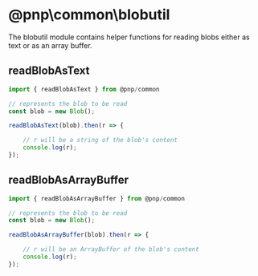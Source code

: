 # @pnp\common\blobutil

The blobutil module contains helper functions for reading blobs either as text or as an array buffer.

## readBlobAsText

```TypeScript
import { readBlobAsText } from @pnp/common

// represents the blob to be read
const blob = new Blob();

readBlobAsText(blob).then(r => {

    // r will be a string of the blob's content
    console.log(r);
});
```

## readBlobAsArrayBuffer

```TypeScript
import { readBlobAsArrayBuffer } from @pnp/common

// represents the blob to be read
const blob = new Blob();

readBlobAsArrayBuffer(blob).then(r => {

    // r will be an ArrayBuffer of the blob's content
    console.log(r);
});
```